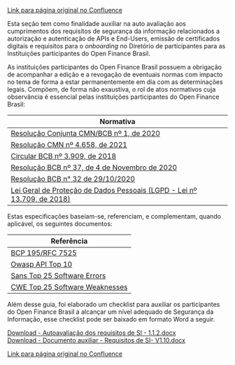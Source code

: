 [Link para página original no Confluence](https://openfinancebrasil.atlassian.net/wiki/spaces/OF/pages/240648385)

Esta seção tem como finalidade auxiliar na auto avaliação aos cumprimentos dos requisitos de segurança da informação relacionados a autorização e autenticação de APIs e End-Users, emissão de certificados digitais e requisitos para o *onboarding* no Diretório de participantes para as Instituições participantes do Open Finance Brasil.

As instituições participantes do Open Finance Brasil possuem a obrigação de acompanhar a edição e a revogação de eventuais normas com impacto no tema de forma a estar permanentemente em dia com as determinações legais. Compõem, de forma não exaustiva, o rol de atos normativos cuja observância é essencial pelas instituições participantes do Open Finance Brasil:

| **Normativa** |
| --- |
| [Resolução Conjunta CMN/BCB nº 1, de 2020](https://www.bcb.gov.br/estabilidadefinanceira/exibenormativo?tipo=Resolu%C3%A7%C3%A3o%20Conjunta&amp;numero=1) |
| [Resolução CMN nº 4.658, de 2021](https://www.bcb.gov.br/estabilidadefinanceira/exibenormativo?tipo=Resolu%C3%A7%C3%A3o%20CMN&amp;numero=4893) |
| [Circular BCB nº 3.909, de 2018](https://www.bcb.gov.br/pre/normativos/busca/downloadNormativo.asp?arquivo=/Lists/Normativos/Attachments/50645/Circ_3909_v1_O.pdf) |
| [Resolução BCB nº 37, de 4 de Novembro de 2020](https://www.bcb.gov.br/estabilidadefinanceira/exibenormativo?tipo=Instru%C3%A7%C3%A3o%20Normativa%20BCB&amp;numero=37) |
| [Resolução BCB n° 32 de 29/10/2020](https://www.bcb.gov.br/estabilidadefinanceira/exibenormativo?tipo=Resolu%C3%A7%C3%A3o%20BCB&amp;numero=32) |
| [Lei Geral de Proteção de Dados Pessoais (LGPD - Lei nº 13.709, de 2018)](http://www.planalto.gov.br/ccivil_03/_ato2015-2018/2018/lei/L13709.htm) |

Estas especificações baseiam-se, referenciam, e complementam, quando aplicável, os seguintes documentos:

| **Referência** |
| --- |
| [BCP 195/RFC 7525](https://tools.ietf.org/html/rfc7525) |
| [Owasp API Top 10](https://owasp.org/www-project-api-security/) |
| [Sans Top 25 Software Errors](https://www.sans.org/top25-software-errors) |
| [CWE Top 25 Software Weaknesses](https://cwe.mitre.org/top25/index.html) |

Além desse guia, foi elaborado um checklist para auxiliar os participantes do Open Finance Brasil a alcançar um nível adequado de Segurança da Informação, esse checklist pode ser baixado em formato Word a seguir.

[Download - Autoavaliação dos requisitos de SI - 1.1.2.docx](https://openfinancebrasil.atlassian.net/wiki/download/attachments/7997308/20230515_Autoavalia%C3%A7%C3%A3o%20dos%20requisitos%20de%20SI%20-%201.1.2.docx?api=v2)  
[Download - Documento auxiliar - Requisitos de SI- V1.10.docx](https://openfinancebrasil.atlassian.net/wiki/download/attachments/7997308/20230515_Documento%20auxiliar%20-%20Requisitos%20de%20SI-%20V1.10.docx?api=v2)

[Link para página original no Confluence](https://openfinancebrasil.atlassian.net/wiki/spaces/OF/pages/240648385)